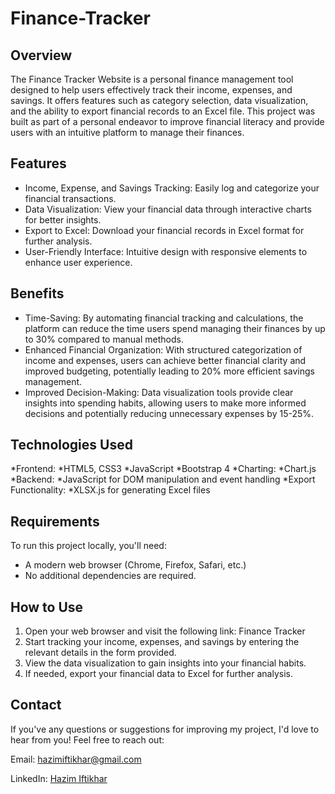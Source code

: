 # Finance-Tracker
## Overview
The Finance Tracker Website is a personal finance management tool designed to help users effectively track their income, expenses, and savings. It offers features such as category selection, data visualization, and the ability to export financial records to an Excel file. This project was built as part of a personal endeavor to improve financial literacy and provide users with an intuitive platform to manage their finances.

## Features
* Income, Expense, and Savings Tracking: Easily log and categorize your financial transactions.
* Data Visualization: View your financial data through interactive charts for better insights.
* Export to Excel: Download your financial records in Excel format for further analysis.
* User-Friendly Interface: Intuitive design with responsive elements to enhance user experience.

## Benefits
* Time-Saving: By automating financial tracking and calculations, the platform can reduce the time users spend managing their finances by up to 30% compared to manual methods.
* Enhanced Financial Organization: With structured categorization of income and expenses, users can achieve better financial clarity and improved budgeting, potentially leading to 20% more efficient savings management.
* Improved Decision-Making: Data visualization tools provide clear insights into spending habits, allowing users to make more informed decisions and potentially reducing unnecessary expenses by 15-25%.

## Technologies Used
*Frontend:
  *HTML5, CSS3
  *JavaScript
  *Bootstrap 4
*Charting:
  *Chart.js
*Backend:
  *JavaScript for DOM manipulation and event handling
*Export Functionality:
  *XLSX.js for generating Excel files
## Requirements
To run this project locally, you'll need:
* A modern web browser (Chrome, Firefox, Safari, etc.)
* No additional dependencies are required.

## How to Use
1. Open your web browser and visit the following link: Finance Tracker
2. Start tracking your income, expenses, and savings by entering the relevant details in the form provided.
3. View the data visualization to gain insights into your financial habits.
4. If needed, export your financial data to Excel for further analysis.

## Contact
If you've any questions or suggestions for improving my project, I'd love to hear from you! Feel free to reach out:

Email: hazimiftikhar@gmail.com

LinkedIn: [Hazim Iftikhar](https://www.linkedin.com/in/hazim-iftikhar/) 
